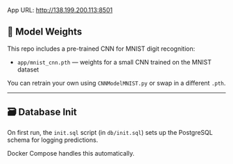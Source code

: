 App URL: http://138.199.200.113:8501



## 🧠 Model Weights

This repo includes a pre-trained CNN for MNIST digit recognition:

- `app/mnist_cnn.pth` — weights for a small CNN trained on the MNIST dataset

You can retrain your own using `CNNModelMNIST.py` or swap in a different `.pth`.

---

## 🗃️ Database Init

On first run, the `init.sql` script (in `db/init.sql`) sets up the PostgreSQL schema for logging predictions.

Docker Compose handles this automatically.
